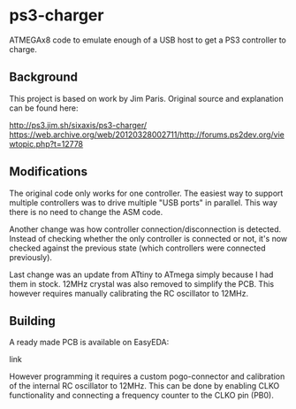 # ps3-charger
ATMEGAx8 code to emulate enough of a USB host to get a PS3 controller to charge.

## Background

This project is based on work by Jim Paris. Original source and explanation can be found here:

http://ps3.jim.sh/sixaxis/ps3-charger/
https://web.archive.org/web/20120328002711/http://forums.ps2dev.org/viewtopic.php?t=12778

## Modifications

The original code only works for one controller. The easiest way to support multiple controllers was to drive multiple "USB ports" in parallel. This way there is no need to change the ASM code.

Another change was how controller connection/disconnection is detected. Instead of checking whether the only controller is connected or not, it's now checked against the previous state (which controllers were connected previously).

Last change was an update from ATtiny to ATmega simply because I had them in stock. 12MHz crystal was also removed to simplify the PCB. This however requires manually calibrating the RC oscillator to 12MHz.

## Building

A ready made PCB is available on EasyEDA:

link

However programming it requires a custom pogo-connector and calibration of the internal RC oscillator to 12MHz. This can be done by enabling CLKO functionality and connecting a frequency counter to the CLKO pin (PB0).
